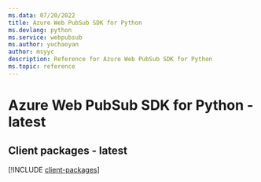```yaml
---
ms.data: 07/20/2022
title: Azure Web PubSub SDK for Python
ms.devlang: python
ms.service: webpubsub
ms.author: yuchaoyan
author: msyyc
description: Reference for Azure Web PubSub SDK for Python
ms.topic: reference
---
```

# Azure Web PubSub SDK for Python - latest

## Client packages - latest
[!INCLUDE [client-packages](web-pubsub-client-index.md)]

